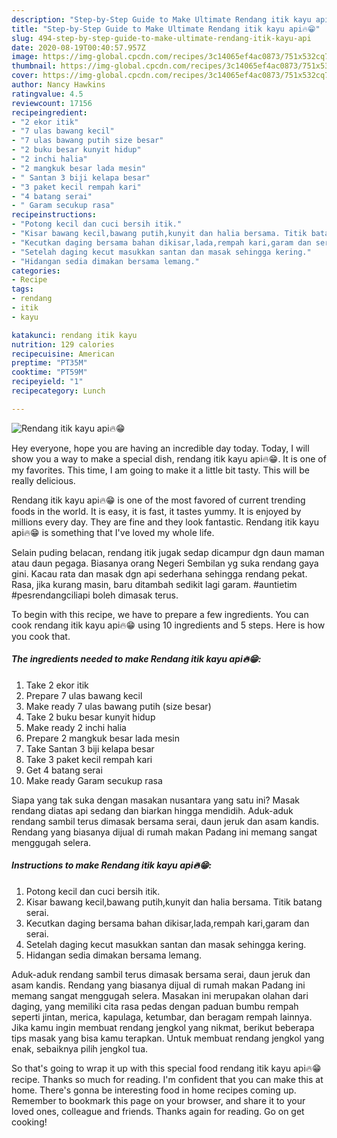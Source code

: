 ```yaml
---
description: "Step-by-Step Guide to Make Ultimate Rendang itik kayu api🔥😁"
title: "Step-by-Step Guide to Make Ultimate Rendang itik kayu api🔥😁"
slug: 494-step-by-step-guide-to-make-ultimate-rendang-itik-kayu-api
date: 2020-08-19T00:40:57.957Z
image: https://img-global.cpcdn.com/recipes/3c14065ef4ac0873/751x532cq70/rendang-itik-kayu-api🔥😁-resipi-foto-utama.jpg
thumbnail: https://img-global.cpcdn.com/recipes/3c14065ef4ac0873/751x532cq70/rendang-itik-kayu-api🔥😁-resipi-foto-utama.jpg
cover: https://img-global.cpcdn.com/recipes/3c14065ef4ac0873/751x532cq70/rendang-itik-kayu-api🔥😁-resipi-foto-utama.jpg
author: Nancy Hawkins
ratingvalue: 4.5
reviewcount: 17156
recipeingredient:
- "2 ekor itik"
- "7 ulas bawang kecil"
- "7 ulas bawang putih size besar"
- "2 buku besar kunyit hidup"
- "2 inchi halia"
- "2 mangkuk besar lada mesin"
- " Santan 3 biji kelapa besar"
- "3 paket kecil rempah kari"
- "4 batang serai"
- " Garam secukup rasa"
recipeinstructions:
- "Potong kecil dan cuci bersih itik."
- "Kisar bawang kecil,bawang putih,kunyit dan halia bersama. Titik batang serai."
- "Kecutkan daging bersama bahan dikisar,lada,rempah kari,garam dan serai."
- "Setelah daging kecut masukkan santan dan masak sehingga kering."
- "Hidangan sedia dimakan bersama lemang."
categories:
- Recipe
tags:
- rendang
- itik
- kayu

katakunci: rendang itik kayu 
nutrition: 129 calories
recipecuisine: American
preptime: "PT35M"
cooktime: "PT59M"
recipeyield: "1"
recipecategory: Lunch

---
```



![Rendang itik kayu api🔥😁](https://img-global.cpcdn.com/recipes/3c14065ef4ac0873/751x532cq70/rendang-itik-kayu-api🔥😁-resipi-foto-utama.jpg)

Hey everyone, hope you are having an incredible day today. Today, I will show you a way to make a special dish, rendang itik kayu api🔥😁. It is one of my favorites. This time, I am going to make it a little bit tasty. This will be really delicious.

Rendang itik kayu api🔥😁 is one of the most favored of current trending foods in the world. It is easy, it is fast, it tastes yummy. It is enjoyed by millions every day. They are fine and they look fantastic. Rendang itik kayu api🔥😁 is something that I've loved my whole life.

Selain puding belacan, rendang itik jugak sedap dicampur dgn daun maman atau daun pegaga. Biasanya orang Negeri Sembilan yg suka rendang gaya gini. Kacau rata dan masak dgn api sederhana sehingga rendang pekat. Rasa, jika kurang masin, baru ditambah sedikit lagi garam. #auntietim #pesrendangciliapi boleh dimasak terus.


To begin with this recipe, we have to prepare a few ingredients. You can cook rendang itik kayu api🔥😁 using 10 ingredients and 5 steps. Here is how you cook that.

<!--inarticleads1-->

##### The ingredients needed to make Rendang itik kayu api🔥😁:

1. Take 2 ekor itik
1. Prepare 7 ulas bawang kecil
1. Make ready 7 ulas bawang putih (size besar)
1. Take 2 buku besar kunyit hidup
1. Make ready 2 inchi halia
1. Prepare 2 mangkuk besar lada mesin
1. Take  Santan 3 biji kelapa besar
1. Take 3 paket kecil rempah kari
1. Get 4 batang serai
1. Make ready  Garam secukup rasa


Siapa yang tak suka dengan masakan nusantara yang satu ini? Masak rendang diatas api sedang dan biarkan hingga mendidih. Aduk-aduk rendang sambil terus dimasak bersama serai, daun jeruk dan asam kandis. Rendang yang biasanya dijual di rumah makan Padang ini memang sangat menggugah selera. 

<!--inarticleads2-->

##### Instructions to make Rendang itik kayu api🔥😁:

1. Potong kecil dan cuci bersih itik.
1. Kisar bawang kecil,bawang putih,kunyit dan halia bersama. Titik batang serai.
1. Kecutkan daging bersama bahan dikisar,lada,rempah kari,garam dan serai.
1. Setelah daging kecut masukkan santan dan masak sehingga kering.
1. Hidangan sedia dimakan bersama lemang.


Aduk-aduk rendang sambil terus dimasak bersama serai, daun jeruk dan asam kandis. Rendang yang biasanya dijual di rumah makan Padang ini memang sangat menggugah selera. Masakan ini merupakan olahan dari daging, yang memiliki cita rasa pedas dengan paduan bumbu rempah seperti jintan, merica, kapulaga, ketumbar, dan beragam rempah lainnya. Jika kamu ingin membuat rendang jengkol yang nikmat, berikut beberapa tips masak yang bisa kamu terapkan. Untuk membuat rendang jengkol yang enak, sebaiknya pilih jengkol tua. 

So that's going to wrap it up with this special food rendang itik kayu api🔥😁 recipe. Thanks so much for reading. I'm confident that you can make this at home. There's gonna be interesting food in home recipes coming up. Remember to bookmark this page on your browser, and share it to your loved ones, colleague and friends. Thanks again for reading. Go on get cooking!
